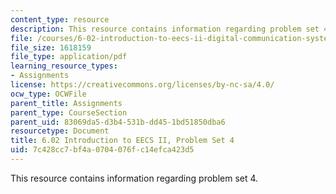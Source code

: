 ```yaml
---
content_type: resource
description: This resource contains information regarding problem set 4.
file: /courses/6-02-introduction-to-eecs-ii-digital-communication-systems-fall-2012/7c428cc7bf4a0704076fc14efca423d5_MIT6_02F12_ps4.pdf
file_size: 1618159
file_type: application/pdf
learning_resource_types:
- Assignments
license: https://creativecommons.org/licenses/by-nc-sa/4.0/
ocw_type: OCWFile
parent_title: Assignments
parent_type: CourseSection
parent_uid: 83069da5-d3b4-531b-dd45-1bd51850dba6
resourcetype: Document
title: 6.02 Introduction to EECS II, Problem Set 4
uid: 7c428cc7-bf4a-0704-076f-c14efca423d5
---
```

This resource contains information regarding problem set 4.